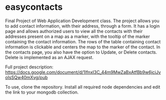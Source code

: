 # easycontacts

Final Project of Web Application Development class. The project allows you to add contact information, with their address, through a form. It has a login page and allows authorized users to view all the contacts with their addresses present on a map as a marker, with the tooltip of the marker containing the contact information. The rows of the table containing contact information is clickable and centers the map to the marker of the contact. In the contacts page, you also have the option to Update, or Delete contacts. Delete is implemented as an AJAX request. 

Full project description: https://docs.google.com/document/d/1lfnxI3C_44m9MwZaBxAtfBb9w6jciJvoIsSQw40mXvg/pub

To use, clone the repository. Install all required node dependencies and edit the link to your mongodb collection. 
